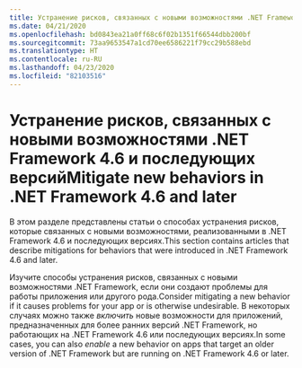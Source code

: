 ```yaml
---
title: Устранение рисков, связанных с новыми возможностями .NET Framework
ms.date: 04/21/2020
ms.openlocfilehash: bd0843ea21a0ff68c6f02b1351f66544dbb200bf
ms.sourcegitcommit: 73aa9653547a1cd70ee6586221f79cc29b588ebd
ms.translationtype: HT
ms.contentlocale: ru-RU
ms.lasthandoff: 04/23/2020
ms.locfileid: "82103516"
---
```

# <a name="mitigate-new-behaviors-in-net-framework-46-and-later"></a><span data-ttu-id="e35c4-102">Устранение рисков, связанных с новыми возможностями .NET Framework 4.6 и последующих версий</span><span class="sxs-lookup"><span data-stu-id="e35c4-102">Mitigate new behaviors in .NET Framework 4.6 and later</span></span>

<span data-ttu-id="e35c4-103">В этом разделе представлены статьи о способах устранения рисков, которые связанных с новыми возможностями, реализованными в .NET Framework 4.6 и последующих версиях.</span><span class="sxs-lookup"><span data-stu-id="e35c4-103">This section contains articles that describe mitigations for behaviors that were introduced in .NET Framework 4.6 and later.</span></span>

<span data-ttu-id="e35c4-104">Изучите способы устранения рисков, связанных с новыми возможностями .NET Framework, если они создают проблемы для работы приложения или другого рода.</span><span class="sxs-lookup"><span data-stu-id="e35c4-104">Consider mitigating a new behavior if it causes problems for your app or is otherwise undesirable.</span></span> <span data-ttu-id="e35c4-105">В некоторых случаях можно также *включить* новые возможности для приложений, предназначенных для более ранних версий .NET Framework, но работающих на .NET Framework 4.6 или последующих версиях.</span><span class="sxs-lookup"><span data-stu-id="e35c4-105">In some cases, you can also *enable* a new behavior on apps that target an older version of .NET Framework but are running on .NET Framework 4.6 or later.</span></span>
